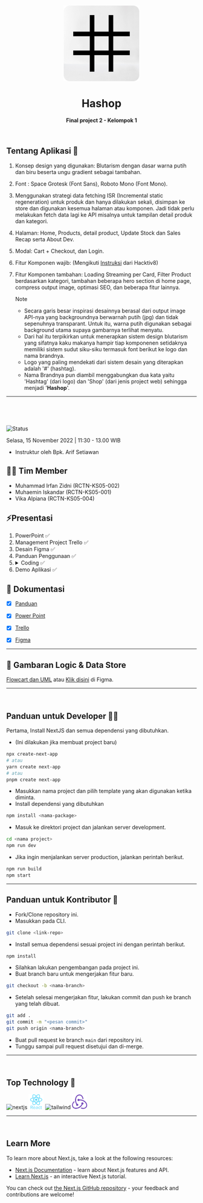 <div align="center">
<img src="../public/icon-512x512.png" alt="logo" width="200" height="auto" />
  <h1>Hashop</h1>
  <p><b>Final project 2 - Kelompok 1</b></p>
</div>
<br/>

## Tentang Aplikasi 📖
1. Konsep design yang digunakan: Blutarism dengan dasar warna putih dan biru beserta ungu gradient sebagai tambahan.
2. Font : Space Grotesk (Font Sans), Roboto Mono (Font Mono).
3. Menggunakan strategi data fetching ISR (Incremental static regeneration) untuk produk dan hanya dilakukan sekali, disimpan ke store dan digunakan kesemua halaman atau komponen. Jadi tidak perlu melakukan fetch data lagi ke API misalnya untuk tampilan detail produk dan kategori.
3. Halaman: Home, Products, detail product, Update Stock dan Sales Recap serta About Dev.
4. Modal: Cart + Checkout, dan Login.
5. Fitur Komponen wajib: (Mengikuti [Instruksi](https://) dari Hacktiv8)
6. Fitur Komponen tambahan: Loading Streaming per Card, Filter Product berdasarkan kategori, tambahan beberapa hero section di home page, compress output image, optimasi SEO, dan beberapa fitur lainnya.

    Note    
    - Secara garis besar inspirasi desainnya berasal dari output image API-nya yang backgroundnya berwarnah putih (jpg) dan tidak sepenuhnya transparant. Untuk itu, warna putih digunakan sebagai background utama supaya gambarnya terlihat menyatu.
    - Dari hal itu terpikirkan untuk menerapkan sistem design blutarism yang sifatnya kaku makanya hampir tiap komponenen setidaknya memiliki sistem sudut siku-siku termasuk font berikut ke logo dan nama brandnya. 
    - Logo yang paling mendekati dari sistem desain yang diterapkan adalah '#' (hashtag).
    - Nama Brandnya pun diambil menggabungkan dua kata yaitu 'Hashtag' (dari logo) dan 'Shop' (dari jenis project web) sehingga menjadi '**Hashop**'.


---
<br/>

&nbsp;

![Status](https://img.shields.io/badge/Status-Sudah%20Mentoring-green?style=flat-square)

<p align="left">Selasa, 15 November 2022 | 11:30 - 13.00 WIB</p>

* Instruktur oleh Bpk. Arif Setiawan
## 👨‍💻 Tim Member
* Muhammad Irfan Zidni  (RCTN-KS05-002)
* Muhaemin Iskandar     (RCTN-KS05-001)
* Vika Alpiana          (RCTN-KS05-004)


## ⚡Presentasi
    
1.  PowerPoint ✅
2.  Management Project Trello ✅
3.  Desain Figma ✅
4.  Panduan Penggunaan ✅
5.  <details>
    <summary>Coding ✅ </summary>
    <ul>
    <li>Setup code</li>
    <li>Install Library</li>
    <li>Structur Projek</li>
    <li>Component</li>
    <li>Page</li>
    <li>Database - Local Storage</li>
    </ul>
    </details>
6. Demo Aplikasi ✅  


## 📝 Dokumentasi
- [x] [Panduan](Panduan-aplikasi-fp2.pdf)
- [x] [Power Point]()
- [x] [Trello](https://trello.com/b/B6jRcl3z/kanban-hashop)
- [x] [Figma](https://www.figma.com/file/njA9sGky0KzgxkLWR3aCx8/Design-FP2?node-id=0%3A1&t=OQynp4GFsrN1KwoX-1)


----

## 🍄 Gambaran Logic & Data Store
[Flowcart dan UML](FC&UML.png)
atau
[Klik disini](https://www.figma.com/file/njA9sGky0KzgxkLWR3aCx8/Design-FP2?node-id=2%3A2033&t=OQynp4GFsrN1KwoX-1) di Figma.

----
<br/>

## Panduan untuk Developer 🧑‍💻

Pertama, Install NextJS dan semua dependensi yang dibutuhkan.

- (Ini dilakukan jika membuat project baru)

```bash
npx create-next-app
# atau
yarn create next-app
# atau
pnpm create next-app
```
- Masukkan nama project dan pilih template yang akan digunakan ketika diminta.
- Install dependensi yang dibutuhkan

```bash
npm install <nama-package>
```
- Masuk ke direktori project dan jalankan server development.
```bash
cd <nama project>
npm run dev
```
- Jika ingin menjalankan server production, jalankan perintah berikut.
```bash
npm run build
npm start
```

---

## Panduan untuk Kontributor 🤝

- Fork/Clone repository ini.
- Masukkan pada CLI.
```bash
git clone <link-repo>
```
- Install semua dependensi sesuai project ini dengan perintah berikut.
```bash
npm install
```
- Silahkan lakukan pengembangan pada project ini.
- Buat branch baru untuk mengerjakan fitur baru.
```bash
git checkout -b <nama-branch>
```
- Setelah selesai mengerjakan fitur, lakukan commit dan push ke branch yang telah dibuat.
```bash
git add .
git commit -m "<pesan commit>"
git push origin <nama-branch>
```
- Buat pull request ke branch `main` dari repository ini.
- Tunggu sampai pull request disetujui dan di-merge.


---
<br/>

## Top Technology 🚀
<div align="left"> 
<img src="https://upload.wikimedia.org/wikipedia/commons/8/8e/Nextjs-logo.svg" alt="nextjs" width="40" height="40"/> 
<img src="https://raw.githubusercontent.com/devicons/devicon/master/icons/react/react-original-wordmark.svg" alt="react" width="40" height="40"/>  
<img src="https://www.vectorlogo.zone/logos/tailwindcss/tailwindcss-icon.svg" alt="tailwind" width="40" height="40"/>
<img src="https://raw.githubusercontent.com/devicons/devicon/master/icons/redux/redux-original.svg" alt="redux" width="40" height="40"/>
</div>

----
<br/>

## Learn More

To learn more about Next.js, take a look at the following resources:

- [Next.js Documentation](https://nextjs.org/docs) - learn about Next.js features and API.
- [Learn Next.js](https://nextjs.org/learn) - an interactive Next.js tutorial.

You can check out [the Next.js GitHub repository](https://github.com/vercel/next.js/) - your feedback and contributions are welcome!

